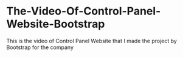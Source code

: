 # The-Video-Of-Control-Panel-Website-Bootstrap
This is the video of Control Panel Website that I made the project by Bootstrap for the company

